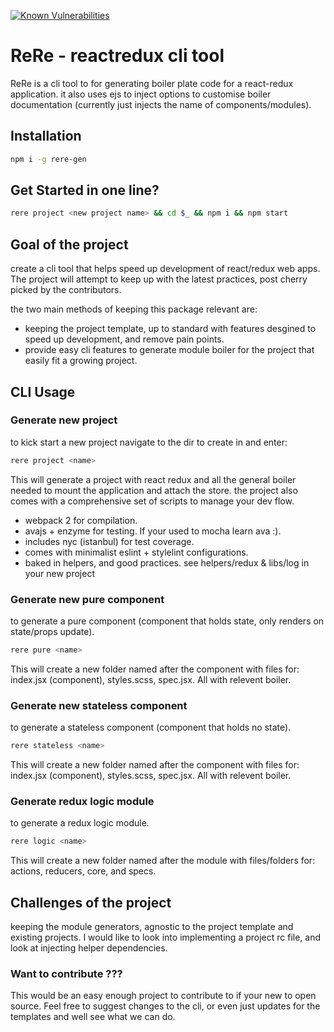 [![Known Vulnerabilities](https://snyk.io/test/npm/rere-gen/badge.svg)](https://snyk.io/test/npm/rere-gen)

# ReRe - reactredux cli tool

ReRe is a cli tool to for generating boiler plate code for a react-redux application. it also uses ejs to inject
options to customise boiler documentation (currently just injects the name of components/modules).

## Installation

```sh
npm i -g rere-gen
```

## Get Started in one line?
```sh
rere project <new project name> && cd $_ && npm i && npm start
```

## Goal of the project
create a cli tool that helps speed up development of react/redux web apps.
The project will attempt to keep up with the latest practices, post cherry
picked by the contributors.

the two main methods of keeping this package relevant are:

- keeping the project template, up to standard with features desgined
  to speed up development, and remove pain points.
- provide easy cli features to generate module boiler for the project
  that easily fit a growing project. 

## CLI Usage

### Generate new project

to kick start a new project navigate to the dir to create in and enter:

```sh
rere project <name>
```

This will generate a project with react redux and all the general boiler needed to mount the application and attach
the store. the project also comes with a comprehensive set of scripts to manage your dev flow.

 - webpack 2 for compilation.
 - avajs + enzyme for testing. If your used to mocha learn ava :).
 - includes nyc (istanbul) for test coverage.
 - comes with minimalist eslint + stylelint configurations.
 - baked in helpers, and good practices. see helpers/redux & libs/log in your new project


### Generate new pure component
to generate a pure component (component that holds state, only renders on state/props update).

```sh
rere pure <name>
```

This will create a new folder named after the component with files for: index.jsx (component), styles.scss, spec.jsx. All with relevent boiler.


### Generate new stateless component
to generate a stateless component (component that holds no state).

```sh
rere stateless <name>
```

This will create a new folder named after the component with files for: index.jsx (component), styles.scss, spec.jsx. All with relevent boiler.


### Generate redux logic module
to generate a redux logic module.

```sh
rere logic <name>
```

This will create a new folder named after the module with files/folders for: actions, reducers, core, and specs. 


## Challenges of the project
keeping the module generators, agnostic to the project template and existing projects. I would like to look into implementing a project
rc file, and look at injecting helper dependencies.


### Want to contribute ???
This would be an easy enough project to contribute to if your new to open source. Feel free to suggest changes to the cli,
or even just updates for the templates and well see what we can do.

